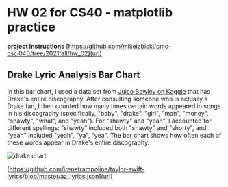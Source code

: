 # HW 02 for CS40 - matplotlib practice #

**project instructions** [https://github.com/mikeizbicki/cmc-csci040/tree/2021fall/hw_02](url)

## Drake Lyric Analysis Bar Chart
In this bar chart, I used a data set from [Juico Bowley on Kaggle](https://www.kaggle.com/juicobowley/drake-lyrics?select=drake_data.json) that has Drake's entire discography. After consulting someone who is actually a Drake fan, I then counted how many times certain words appeared in songs in his discography (specifically, "baby", "drake", "girl", "man", "money", "shawty", "what", and "yeah"). For "shawty" and "yeah", I accounted for different spellings: "shawty" included both "shawty" and "shorty", and "yeah" included "yeah", "ya", "yea". The bar chart shows how often each of these words appear in Drake's entire discography.

![drake chart](/Users/louiseschiele/Documents/GitHub/matplotlibpractice/drake.png)

[https://github.com/irenetrampoline/taylor-swift-lyrics/blob/master/az_lyrics.json](url)
